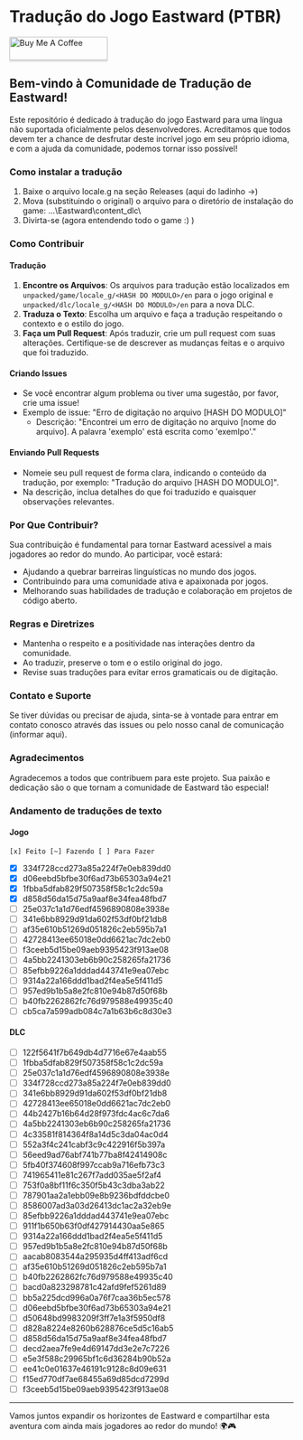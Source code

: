 # Tradução do Jogo Eastward (PTBR)
<a href="https://www.buymeacoffee.com/anarcotraducoes" target="_blank"><img src="https://www.buymeacoffee.com/assets/img/custom_images/orange_img.png" alt="Buy Me A Coffee" style="height: 41px !important;width: 174px !important;box-shadow: 0px 3px 2px 0px rgba(190, 190, 190, 0.5) !important;-webkit-box-shadow: 0px 3px 2px 0px rgba(190, 190, 190, 0.5) !important;" ></a>

## Bem-vindo à Comunidade de Tradução de Eastward!

Este repositório é dedicado à tradução do jogo Eastward para uma língua não suportada oficialmente pelos desenvolvedores. Acreditamos que todos devem ter a chance de desfrutar deste incrível jogo em seu próprio idioma, e com a ajuda da comunidade, podemos tornar isso possível!

### Como instalar a tradução

1. Baixe o arquivo locale.g na seção Releases (aqui do ladinho ->)
2. Mova (substituindo o original) o arquivo para o diretório de instalação do game: ...\Eastward\content_dlc\
3. Divirta-se (agora entendendo todo o game :) )

### Como Contribuir

#### Tradução
1. **Encontre os Arquivos**: Os arquivos para tradução estão localizados em `unpacked/game/locale_g/<HASH DO MODULO>/en` para o jogo original e `unpacked/dlc/locale_g/<HASH DO MODULO>/en` para a nova DLC.
2. **Traduza o Texto**: Escolha um arquivo e faça a tradução respeitando o contexto e o estilo do jogo.
3. **Faça um Pull Request**: Após traduzir, crie um pull request com suas alterações. Certifique-se de descrever as mudanças feitas e o arquivo que foi traduzido.

#### Criando Issues
- Se você encontrar algum problema ou tiver uma sugestão, por favor, crie uma issue!
- Exemplo de issue: "Erro de digitação no arquivo [HASH DO MODULO]"
  - Descrição: "Encontrei um erro de digitação no arquivo [nome do arquivo]. A palavra 'exemplo' está escrita como 'exemlpo'."

#### Enviando Pull Requests
- Nomeie seu pull request de forma clara, indicando o conteúdo da tradução, por exemplo: "Tradução do arquivo [HASH DO MODULO]".
- Na descrição, inclua detalhes do que foi traduzido e quaisquer observações relevantes.

### Por Que Contribuir?

Sua contribuição é fundamental para tornar Eastward acessível a mais jogadores ao redor do mundo. Ao participar, você estará:

- Ajudando a quebrar barreiras linguísticas no mundo dos jogos.
- Contribuindo para uma comunidade ativa e apaixonada por jogos.
- Melhorando suas habilidades de tradução e colaboração em projetos de código aberto.

### Regras e Diretrizes

- Mantenha o respeito e a positividade nas interações dentro da comunidade.
- Ao traduzir, preserve o tom e o estilo original do jogo.
- Revise suas traduções para evitar erros gramaticais ou de digitação.

### Contato e Suporte

Se tiver dúvidas ou precisar de ajuda, sinta-se à vontade para entrar em contato conosco através das issues ou pelo nosso canal de comunicação (informar aqui).

### Agradecimentos

Agradecemos a todos que contribuem para este projeto. Sua paixão e dedicação são o que tornam a comunidade de Eastward tão especial!

### Andamento de traduções de texto
#### Jogo
```[x] Feito [~] Fazendo [ ] Para Fazer```

- [x] 334f728ccd273a85a224f7e0eb839dd0
- [x] d06eebd5bfbe30f6ad73b65303a94e21
- [x] 1fbba5dfab829f507358f58c1c2dc59a
- [x] d858d56da15d75a9aaf8e34fea48fbd7
- [ ] 25e037c1a1d76edf4596890808e3938e
- [ ] 341e6bb8929d91da602f53df0bf21db8
- [ ] af35e610b51269d051826c2eb595b7a1
- [ ] 42728413ee65018e0dd6621ac7dc2eb0
- [ ] f3ceeb5d15be09aeb9395423f913ae08
- [ ] 4a5bb2241303eb6b90c258265fa21736
- [ ] 85efbb9226a1dddad443741e9ea07ebc
- [ ] 9314a22a166ddd1bad2f4ea5e5f411d5
- [ ] 957ed9b1b5a8e2fc810e94b87d50f68b
- [ ] b40fb2262862fc76d979588e49935c40
- [ ] cb5ca7a599adb084c7a1b63b6c8d30e3

#### DLC
- [ ] 122f5641f7b649db4d7716e67e4aab55
- [ ] 1fbba5dfab829f507358f58c1c2dc59a
- [ ] 25e037c1a1d76edf4596890808e3938e
- [ ] 334f728ccd273a85a224f7e0eb839dd0
- [ ] 341e6bb8929d91da602f53df0bf21db8
- [ ] 42728413ee65018e0dd6621ac7dc2eb0
- [ ] 44b2427b16b64d28f973fdc4ac6c7da6
- [ ] 4a5bb2241303eb6b90c258265fa21736
- [ ] 4c33581f814364f8a14d5c3da04ac0d4
- [ ] 552a3f4c241cabf3c9c422916f5b397a
- [ ] 56eed9ad76abf741b77ba8f42414908c
- [ ] 5fb40f374608f997ccab9a716efb73c3
- [ ] 741965411e81c267f7add035ae5f2af4
- [ ] 753f0a8bf11f6c350f5b43c3dba3ab22
- [ ] 787901aa2a1ebb09e8b9236bdfddcbe0
- [ ] 8586007ad3a03d26413dc1ac2a32eb9e
- [ ] 85efbb9226a1dddad443741e9ea07ebc
- [ ] 911f1b650b63f0df427914430aa5e865
- [ ] 9314a22a166ddd1bad2f4ea5e5f411d5
- [ ] 957ed9b1b5a8e2fc810e94b87d50f68b
- [ ] aacab8083544a295935d4ff413adf6cd
- [ ] af35e610b51269d051826c2eb595b7a1
- [ ] b40fb2262862fc76d979588e49935c40
- [ ] bacd0a823298781c42afd9fef5261d89
- [ ] bb5a225dcd996a0a76f7caa36b5ec578
- [ ] d06eebd5bfbe30f6ad73b65303a94e21
- [ ] d50648bd9983209f3ff7e1a3f5950df8
- [ ] d828a8224e8260b628876ce5d5c16ab5
- [ ] d858d56da15d75a9aaf8e34fea48fbd7
- [ ] decd2aea7fe9e4d69147dd3e2e7c7226
- [ ] e5e3f588c29965bf1c6d36284b90b52a
- [ ] ee41c0e01637e46191c9128c8d09e631
- [ ] f15ed770df7ae68455a69d85dcd7299d
- [ ] f3ceeb5d15be09aeb9395423f913ae08
---

Vamos juntos expandir os horizontes de Eastward e compartilhar esta aventura com ainda mais jogadores ao redor do mundo! 🌍🎮
